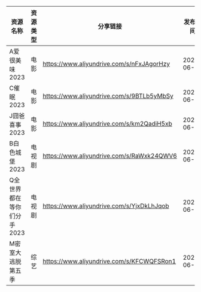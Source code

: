 | 资源名称            | 资源类型 | 分享链接                                      | 发布时间       |
| --------------- | ---- | ----------------------------------------- | ---------- |
| A爱很美味2023       | 电影   | https://www.aliyundrive.com/s/nFxJAgorHzy | 2023-06-01 |
| C催眠2023         | 电影   | https://www.aliyundrive.com/s/9BTLb5yMbSy | 2023-06-01 |
| J囧爸喜事2023       | 电影   | https://www.aliyundrive.com/s/km2QadiH5xb | 2023-06-01 |
| B白色城堡2023       | 电视剧  | https://www.aliyundrive.com/s/RaWxk24QWV6 | 2023-06-01 |
| Q全世界都在等你们分手2023 | 电视剧  | https://www.aliyundrive.com/s/YjxDkLhJqob | 2023-06-01 |
| M密室大逃脱第五季       | 综艺   | https://www.aliyundrive.com/s/KFCWQFSRon1 | 2023-06-01 |
